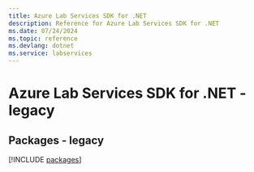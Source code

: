 ```yaml
---
title: Azure Lab Services SDK for .NET
description: Reference for Azure Lab Services SDK for .NET
ms.date: 07/24/2024
ms.topic: reference
ms.devlang: dotnet
ms.service: labservices
---
```

# Azure Lab Services SDK for .NET - legacy
## Packages - legacy
[!INCLUDE [packages](lab-services-index.md)]
